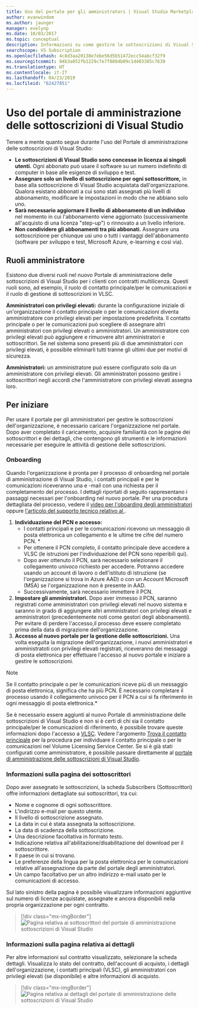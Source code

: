 ```yaml
---
title: Uso del portale per gli amministratori | Visual Studio Marketplace
author: evanwindom
ms.author: jaunger
manager: evelynp
ms.date: 10/03/2017
ms.topic: conceptual
description: Informazioni su come gestire le sottoscrizioni di Visual Studio dell'organizzazione con il portale dell'amministratore.
searchscope: VS Subscription
ms.openlocfilehash: 4c8d3aa20138e7ebe56d5b51472ecc54abcf32f9
ms.sourcegitcommit: 94b3a052fb1229c7e7f8804b09c1d403385c7630
ms.translationtype: HT
ms.contentlocale: it-IT
ms.lasthandoff: 04/23/2019
ms.locfileid: "62427851"
---
```

# <a name="using-the-visual-studio-subscriptions-administrator-portal"></a>Uso del portale di amministrazione delle sottoscrizioni di Visual Studio

Tenere a mente quanto segue durante l'uso del Portale di amministrazione delle sottoscrizioni di Visual Studio:

- **Le sottoscrizioni di Visual Studio sono concesse in licenza ai singoli utenti.** Ogni abbonato può usare il software su un numero indefinito di computer in base alle esigenze di sviluppo e test.
- **Assegnare solo un livello di sottoscrizione per ogni sottoscrittore,** in base alla sottoscrizione di Visual Studio acquistata dall'organizzazione. Qualora esistano abbonati a cui sono stati assegnati più livelli di abbonamento, modificare le impostazioni in modo che ne abbiano solo uno.
- **Sarà necessario aggiornare il livello di abbonamento di un individuo** nel momento in cui l'abbonamento viene aggiornato (successivamente all'acquisto di una licenza "step-up") o rinnovato a un livello inferiore.
- **Non condividere gli abbonamenti tra più abbonati.** Assegnare una sottoscrizione per chiunque usi uno o tutti i vantaggi dell'abbonamento (software per sviluppo e test, Microsoft Azure, e-learning e così via).

## <a name="administrator-roles"></a>Ruoli amministratore

Esistono due diversi ruoli nel nuovo Portale di amministrazione delle sottoscrizioni di Visual Studio per i clienti con contratti multilicenza. Questi ruoli sono, ad esempio, il ruolo di contatto principale/per le comunicazioni e il ruolo di gestione di sottoscrizioni in VLSC.

**Amministratori con privilegi elevati:** durante la configurazione iniziale di un'organizzazione il contatto principale o per le comunicazioni diventa amministratore con privilegi elevati per impostazione predefinita. Il contatto principale o per le comunicazioni può scegliere di assegnare altri amministratori con privilegi elevati o amministratori. Un amministratore con privilegi elevati può aggiungere e rimuovere altri amministratori e sottoscrittori. Se nel sistema sono presenti più di due amministratori con privilegi elevati, è possibile eliminarli tutti tranne gli ultimi due per motivi di sicurezza.

**Amministratori:** un amministratore può essere configurato solo da un amministratore con privilegi elevati. Gli amministratori possono gestire i sottoscrittori negli accordi che l'amministratore con privilegi elevati assegna loro.

## <a name="getting-started"></a>Per iniziare

Per usare il portale per gli amministratori per gestire le sottoscrizioni dell'organizzazione, è necessario caricare l'organizzazione nel portale.  Dopo aver completato il caricamento, acquisire familiarità con le pagine dei sottoscrittori e dei dettagli, che contengono gli strumenti e le informazioni necessarie per eseguire le attività di gestione delle sottoscrizioni.

### <a name="onboarding"></a>Onboarding

Quando l'organizzazione è pronta per il processo di onboarding nel portale di amministrazione di Visual Studio, i contatti principali e per le comunicazioni riceveranno una e -mail con una richiesta per il completamento del processo. I dettagli riportati di seguito rappresentano i passaggi necessari per l'onboarding nel nuovo portale. Per una procedura dettagliata del processo, vedere il [video per l'oboarding degli amministratori](https://channel9.msdn.com/Series/Visual-Studio-Subscriptions-Administration/Onboarding-your-organization-to-the-new-Visual-Studio-Subscription-Administration-Portal-and-setting) oppure [l'articolo del supporto tecnico relativo al ](https://support.microsoft.com/help/4013931/visual-studio-subscriptions-administrator-migration-process "Processo di migrazione per gli amministratori delle sottoscrizioni di Visual Studio").

1. **Individuazione del PCN e accesso:**
    - I contatti principali e per le comunicazioni ricevono un messaggio di posta elettronica un collegamento e le ultime tre cifre del numero PCN. * 
    - Per ottenere il PCN completo, il contatto principale deve accedere a VLSC (le istruzioni per l'individuazione del PCN sono reperibili qui). 
    - Dopo aver ottenuto il PCN, sarà necessario selezionare il collegamento univoco richiesto per accedere. Potranno accedere usando un account di lavoro o dell'istituto di istruzione (se l'organizzazione si trova in Azure AAD) o con un Account Microsoft (MSA) se l'organizzazione non è presente in AAD. 
    - Successivamente, sarà necessario immettere il PCN. 
2. **Impostare gli amministratori.** Dopo aver immesso il PCN, saranno registrati come amministratori con privilegi elevati nel nuovo sistema e saranno in grado di aggiungere altri amministratori con privilegi elevati e amministratori (precedentemente noti come gestori degli abbonamenti). Per evitare di perdere l'accesso,il processo deve essere completato prima della data di migrazione dell'organizzazione. 
3. **Accesso al nuovo portale per la gestione delle sottoscrizioni.**  Una volta eseguita la migrazione dell'organizzazione, i nuovi amministratori e amministratoti con privilegi elevati registrati, riceveranno dei messaggi di posta elettronica per effettuare l'accesso al nuovo portale e iniziare a gestire le sottoscrizioni.  

> [!NOTE]
> Se il contatto principale o per le comunicazioni riceve più di un messaggio di posta elettronica, significa che ha più PCN. È necessario completare il processo usando il collegamento univoco per il PCN a cui si fa riferimento in ogni messaggio di posta elettronica.*

Se è necessario essere aggiunti al nuovo Portale di amministrazione delle sottoscrizioni di Visual Studio e non si è certi di chi sia il contatto principale/per le comunicazioni di riferimento, è possibile trovare queste informazioni dopo l'accesso a [VLSC](https://www.microsoft.com/Licensing/servicecenter/default.aspx). Vedere l'argomento [Trova il contatto principale](find-primary-contact.md) per la procedura per individuare il contatto principale o per le comunicazioni nel Volume Licensing Service Center.
Se si è già stati configurati come amministratore, è possibile passare direttamente al [portale di amministrazione delle sottoscrizioni di Visual Studio](https://manage.visualstudio.com).

### <a name="understanding-the-subscribers-page"></a>Informazioni sulla pagina dei sottoscrittori
Dopo aver assegnato le sottoscrizioni, la scheda Subscribers (Sottoscrittori) offre informazioni dettagliate sui sottoscrittori, tra cui:
- Nome e cognome di ogni sottoscrittore.
- L'indirizzo e-mail per questo utente.
- Il livello di sottoscrizione assegnato.
- La data in cui è stata assegnata la sottoscrizione.
- La data di scadenza della sottoscrizione.
- Una descrizione facoltativa in formato testo.
- Indicazione relativa all'abilitazione/disabilitazione del download per il sottoscrittore.
- Il paese in cui si trovano.
- Le preferenze della lingua per la posta elettronica per le comunicazioni relative all'assegnazione da parte del portale degli amministratori.
- Un campo facoltativo per un altro indirizzo e-mail usato per le comunicazioni di accesso.

Sul lato sinistro della pagina è possibile visualizzare informazioni aggiuntive sul numero di licenze acquistate, assegnate e ancora disponibili nella propria organizzazione per ogni contratto.
> [!div class="mx-imgBorder"]
> ![Pagina relativa ai sottoscrittori del portale di amministrazione sottoscrizioni di Visual Studio](_img/using-admin-portal/subscribers-page.png)

### <a name="understanding-the-details-page"></a>Informazioni sulla pagina relativa ai dettagli
Per altre informazioni sul contratto visualizzato, selezionare la scheda dettagli. Visualizza lo stato del contratto, dell'account di acquisto, i dettagli dell'organizzazione, i contatti principali (VLSC), gli amministratori con privilegi elevati (se disponibile) e altre informazioni di acquisto.
> [!div class="mx-imgBorder"]
> ![Pagina relativa ai dettagli del portale di amministrazione delle sottoscrizioni di Visual Studio](_img/using-admin-portal/details-page.png)
